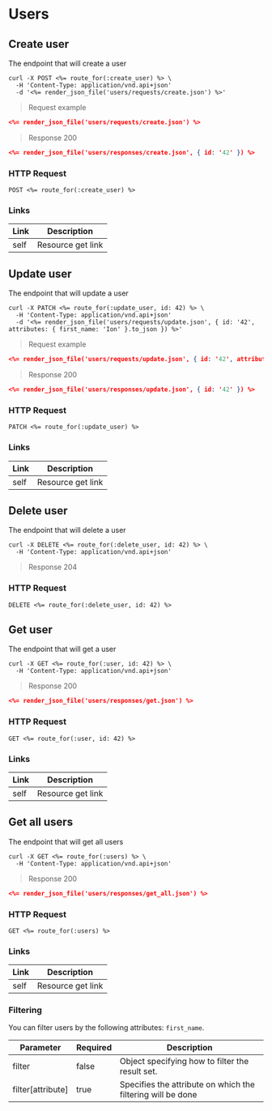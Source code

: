 # Users

## Create user
The endpoint that will create a user

```shell
curl -X POST <%= route_for(:create_user) %> \
  -H 'Content-Type: application/vnd.api+json'
  -d '<%= render_json_file('users/requests/create.json') %>'
```

> Request example

```json
<%= render_json_file('users/requests/create.json') %>
```

> Response 200

```json
<%= render_json_file('users/responses/create.json', { id: '42' }) %>
```

### HTTP Request

`POST <%= route_for(:create_user) %>`

### Links

Link                | Description
--------------------|-----------
self                | Resource get link


## Update user
The endpoint that will update a user

```shell
curl -X PATCH <%= route_for(:update_user, id: 42) %> \
  -H 'Content-Type: application/vnd.api+json'
  -d '<%= render_json_file('users/requests/update.json', { id: '42', attributes: { first_name: 'Ion' }.to_json }) %>'
```

> Request example

```json
<%= render_json_file('users/requests/update.json', { id: '42', attributes: { first_name: 'Ion' }.to_json }) %>
```

> Response 200

```json
<%= render_json_file('users/responses/update.json', { id: '42' }) %>
```

### HTTP Request

`PATCH <%= route_for(:update_user) %>`

### Links

Link                | Description
--------------------|-----------
self                | Resource get link


## Delete user
The endpoint that will delete a user

```shell
curl -X DELETE <%= route_for(:delete_user, id: 42) %> \
  -H 'Content-Type: application/vnd.api+json'
```

> Response 204

### HTTP Request

`DELETE <%= route_for(:delete_user, id: 42) %>`

## Get user
The endpoint that will get a user

```shell
curl -X GET <%= route_for(:user, id: 42) %> \
  -H 'Content-Type: application/vnd.api+json'
```

> Response 200

```json
<%= render_json_file('users/responses/get.json') %>
```

### HTTP Request

`GET <%= route_for(:user, id: 42) %>`

### Links

Link                | Description
--------------------|-----------
self                | Resource get link


## Get all users
The endpoint that will get all users

```shell
curl -X GET <%= route_for(:users) %> \
  -H 'Content-Type: application/vnd.api+json'
```

> Response 200

```json
<%= render_json_file('users/responses/get_all.json') %>
```

### HTTP Request

`GET <%= route_for(:users) %>`

### Links

Link                | Description
--------------------|-----------
self                | Resource get link

### Filtering

You can filter users by the following attributes: `first_name`.

Parameter                      | Required | Description
------------------------------ | ------- | -----------
filter                         | false  | Object specifying how to filter the result set.
filter[attribute]              | true   | Specifies the attribute on which the filtering will be done
